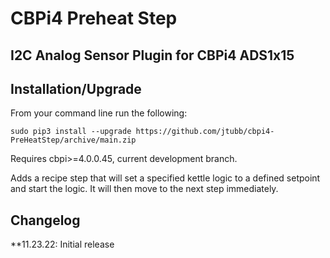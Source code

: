 # CBPi4 Preheat Step

## I2C Analog Sensor Plugin for CBPi4 ADS1x15

## Installation/Upgrade

From your command line run the following:

```
sudo pip3 install --upgrade https://github.com/jtubb/cbpi4-PreHeatStep/archive/main.zip
```

Requires cbpi>=4.0.0.45, current development branch.

Adds a recipe step that will set a specified kettle logic to a defined setpoint and start the logic. It will then move to the next step immediately.

##  Changelog

**11.23.22: Initial release
